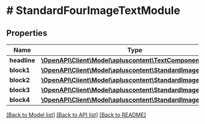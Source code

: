 # # StandardFourImageTextModule

## Properties

Name | Type | Description | Notes
------------ | ------------- | ------------- | -------------
**headline** | [**\OpenAPI\Client\Model\apluscontent\TextComponent**](TextComponent.md) |  | [optional]
**block1** | [**\OpenAPI\Client\Model\apluscontent\StandardImageTextBlock**](StandardImageTextBlock.md) |  | [optional]
**block2** | [**\OpenAPI\Client\Model\apluscontent\StandardImageTextBlock**](StandardImageTextBlock.md) |  | [optional]
**block3** | [**\OpenAPI\Client\Model\apluscontent\StandardImageTextBlock**](StandardImageTextBlock.md) |  | [optional]
**block4** | [**\OpenAPI\Client\Model\apluscontent\StandardImageTextBlock**](StandardImageTextBlock.md) |  | [optional]

[[Back to Model list]](../../README.md#models) [[Back to API list]](../../README.md#endpoints) [[Back to README]](../../README.md)

